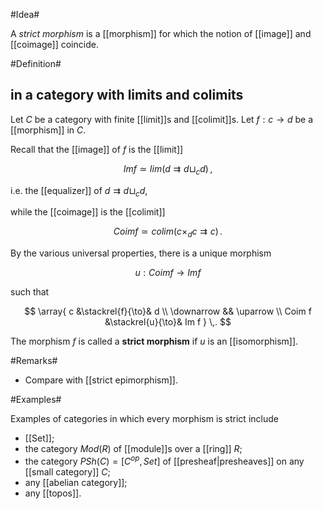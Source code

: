 #Idea#

A _strict morphism_ is a [[morphism]] for which the notion of [[image]] and [[coimage]] coincide.

#Definition#

## in a category with limits and colimits ##

Let $C$ be a category with finite [[limit]]s and [[colimit]]s. Let $f : c \to d$ be a [[morphism]] in $C$.

Recall that the [[image]] of $f$ is the [[limit]] 

$$
  Im f \simeq lim( d \rightrightarrows d \sqcup_c d )
  \,,
$$

i.e. the [[equalizer]] of $d \rightrightarrows d \sqcup_c d$,

while the [[coimage]] is the [[colimit]]

$$
  Coim f \simeq colim( c \times_d c \rightrightarrows c)
  \,.
$$

By the various universal properties, there is a unique morphism 

$$
  u : Coim f \to Im f
$$

such that

$$
  \array{
      c &\stackrel{f}{\to}& d
      \\
      \downarrow && \uparrow
      \\
      Coim f &\stackrel{u}{\to}& Im f
  }
  \,.  
$$

The morphism $f$ is called a **strict morphism** if $u$ is an [[isomorphism]].

#Remarks#

* Compare with [[strict epimorphism]].

#Examples#

Examples of categories in which every morphism is strict include
* [[Set]];
* the category $Mod(R)$ of [[module]]s over a [[ring]] $R$;
* the category $PSh(C) = [C^{op},Set]$ of [[presheaf|presheaves]] on any [[small category]] $C$;
* any [[abelian category]];
* any [[topos]].